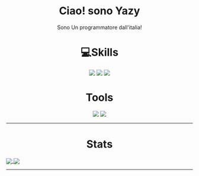 <h1 align='center'>
  Ciao! sono Yazy
 </h1>
 
<p align='center'>
    Sono Un programmatore dall'italia!    
</p>
<h1 align='center'>
   💻Skills
</h1>
<p align='center'>
  <img src="https://img.shields.io/badge/Python-3776AB?style=for-the-badge&logo=python&logoColor=white" />
  <img src="https://img.shields.io/badge/JavaScript-F7DF1E?style=for-the-badge&logo=javascript&logoColor=black" />
  <img src="https://img.shields.io/badge/Go-00ADD8?style=for-the-badge&logo=go&logoColor=white" />
 
</p>
<h1 align='center'>
  Tools
</h1>
<p align='center'>
  <img src='https://img.shields.io/badge/Linux-FCC624?style=for-the-badge&logo=linux&logoColor=black' />
  <img src='https://camo.githubusercontent.com/7a49bafc2ae7a9a9ebf38169e025c8280930cccdffab75cb947530b0d19715fc/68747470733a2f2f696d672e736869656c64732e696f2f62616467652f456469746f722d5653436f64652d3030374143433f7374796c653d666f722d7468652d6261646765266c6f676f3d56697375616c25323053747564696f253230436f6465'/>
</p>
<hr>
<h1 align="center">Stats</h1>
<div>
  <a href="https://github.com/Yazydev/yazydev">
    <img align="center" src="https://github-reame-stats.vercel.app/api/top-langs/?username=Yazydev&exclude_repo=dotfiles&show_icons=true&hide_border=true"/>
  </a>
  <a href="https://github.com/Yazydev/yazydev">
    <img align="center" src="https://github-readme-stats.vercel.app/api?username=Yazydev&show_icons=true&count_private=true&hide_border=true"/>
  </a>
</div>
<hr>
